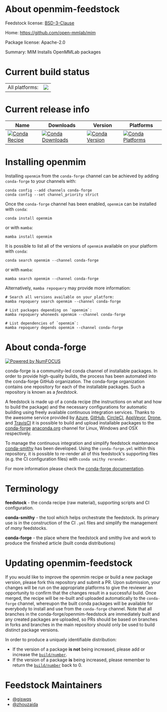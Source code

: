 About openmim-feedstock
=======================

Feedstock license: [BSD-3-Clause](https://github.com/conda-forge/openmim-feedstock/blob/main/LICENSE.txt)

Home: https://github.com/open-mmlab/mim

Package license: Apache-2.0

Summary: MIM Installs OpenMMLab packages

Current build status
====================


<table><tr><td>All platforms:</td>
    <td>
      <a href="https://dev.azure.com/conda-forge/feedstock-builds/_build/latest?definitionId=18482&branchName=main">
        <img src="https://dev.azure.com/conda-forge/feedstock-builds/_apis/build/status/openmim-feedstock?branchName=main">
      </a>
    </td>
  </tr>
</table>

Current release info
====================

| Name | Downloads | Version | Platforms |
| --- | --- | --- | --- |
| [![Conda Recipe](https://img.shields.io/badge/recipe-openmim-green.svg)](https://anaconda.org/conda-forge/openmim) | [![Conda Downloads](https://img.shields.io/conda/dn/conda-forge/openmim.svg)](https://anaconda.org/conda-forge/openmim) | [![Conda Version](https://img.shields.io/conda/vn/conda-forge/openmim.svg)](https://anaconda.org/conda-forge/openmim) | [![Conda Platforms](https://img.shields.io/conda/pn/conda-forge/openmim.svg)](https://anaconda.org/conda-forge/openmim) |

Installing openmim
==================

Installing `openmim` from the `conda-forge` channel can be achieved by adding `conda-forge` to your channels with:

```
conda config --add channels conda-forge
conda config --set channel_priority strict
```

Once the `conda-forge` channel has been enabled, `openmim` can be installed with `conda`:

```
conda install openmim
```

or with `mamba`:

```
mamba install openmim
```

It is possible to list all of the versions of `openmim` available on your platform with `conda`:

```
conda search openmim --channel conda-forge
```

or with `mamba`:

```
mamba search openmim --channel conda-forge
```

Alternatively, `mamba repoquery` may provide more information:

```
# Search all versions available on your platform:
mamba repoquery search openmim --channel conda-forge

# List packages depending on `openmim`:
mamba repoquery whoneeds openmim --channel conda-forge

# List dependencies of `openmim`:
mamba repoquery depends openmim --channel conda-forge
```


About conda-forge
=================

[![Powered by
NumFOCUS](https://img.shields.io/badge/powered%20by-NumFOCUS-orange.svg?style=flat&colorA=E1523D&colorB=007D8A)](https://numfocus.org)

conda-forge is a community-led conda channel of installable packages.
In order to provide high-quality builds, the process has been automated into the
conda-forge GitHub organization. The conda-forge organization contains one repository
for each of the installable packages. Such a repository is known as a *feedstock*.

A feedstock is made up of a conda recipe (the instructions on what and how to build
the package) and the necessary configurations for automatic building using freely
available continuous integration services. Thanks to the awesome service provided by
[Azure](https://azure.microsoft.com/en-us/services/devops/), [GitHub](https://github.com/),
[CircleCI](https://circleci.com/), [AppVeyor](https://www.appveyor.com/),
[Drone](https://cloud.drone.io/welcome), and [TravisCI](https://travis-ci.com/)
it is possible to build and upload installable packages to the
[conda-forge](https://anaconda.org/conda-forge) [anaconda.org](https://anaconda.org/)
channel for Linux, Windows and OSX respectively.

To manage the continuous integration and simplify feedstock maintenance
[conda-smithy](https://github.com/conda-forge/conda-smithy) has been developed.
Using the ``conda-forge.yml`` within this repository, it is possible to re-render all of
this feedstock's supporting files (e.g. the CI configuration files) with ``conda smithy rerender``.

For more information please check the [conda-forge documentation](https://conda-forge.org/docs/).

Terminology
===========

**feedstock** - the conda recipe (raw material), supporting scripts and CI configuration.

**conda-smithy** - the tool which helps orchestrate the feedstock.
                   Its primary use is in the construction of the CI ``.yml`` files
                   and simplify the management of *many* feedstocks.

**conda-forge** - the place where the feedstock and smithy live and work to
                  produce the finished article (built conda distributions)


Updating openmim-feedstock
==========================

If you would like to improve the openmim recipe or build a new
package version, please fork this repository and submit a PR. Upon submission,
your changes will be run on the appropriate platforms to give the reviewer an
opportunity to confirm that the changes result in a successful build. Once
merged, the recipe will be re-built and uploaded automatically to the
`conda-forge` channel, whereupon the built conda packages will be available for
everybody to install and use from the `conda-forge` channel.
Note that all branches in the conda-forge/openmim-feedstock are
immediately built and any created packages are uploaded, so PRs should be based
on branches in forks and branches in the main repository should only be used to
build distinct package versions.

In order to produce a uniquely identifiable distribution:
 * If the version of a package **is not** being increased, please add or increase
   the [``build/number``](https://docs.conda.io/projects/conda-build/en/latest/resources/define-metadata.html#build-number-and-string).
 * If the version of a package **is** being increased, please remember to return
   the [``build/number``](https://docs.conda.io/projects/conda-build/en/latest/resources/define-metadata.html#build-number-and-string)
   back to 0.

Feedstock Maintainers
=====================

* [@giswqs](https://github.com/giswqs/)
* [@zhouzaida](https://github.com/zhouzaida/)

